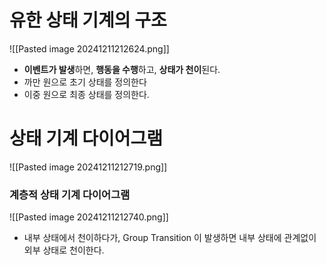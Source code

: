 # 유한 상태 기계의 구조
![[Pasted image 20241211212624.png]]
- **이벤트가 발생**하면, **행동을 수행**하고, **상태가 천이**된다.
- 까만 원으로 초기 상태를 정의한다
- 이중 원으로 최종 상태를 정의한다.
# 상태 기계 다이어그램
![[Pasted image 20241211212719.png]]


### 계층적 상태 기계 다이어그램
![[Pasted image 20241211212740.png]]
- 내부 상태에서 천이하다가, Group Transition 이 발생하면 내부 상태에 관계없이 외부 상태로 천이한다.